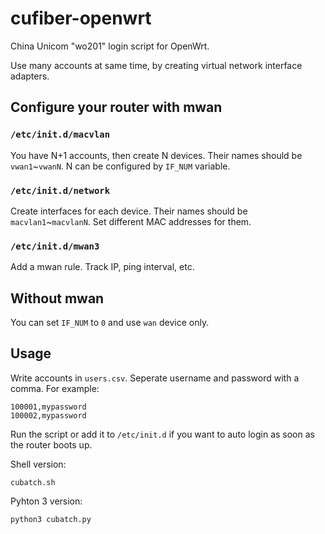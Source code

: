 # cufiber-openwrt
 
China Unicom "wo201" login script for OpenWrt.

Use many accounts at same time, by creating virtual network interface adapters.

## Configure your router with mwan
### `/etc/init.d/macvlan`
You have N+1 accounts, then create N devices. Their names should be `vwan1`~`vwanN`. N can be configured by `IF_NUM` variable.
### `/etc/init.d/network`
Create interfaces for each device. Their names should be `macvlan1`~`macvlanN`. Set different MAC addresses for them.
### `/etc/init.d/mwan3`
Add a mwan rule. Track IP, ping interval, etc.

## Without mwan
You can set `IF_NUM` to `0` and use `wan` device only.

## Usage
Write accounts in `users.csv`. Seperate username and password with a comma. For example:
```
100001,mypassword
100002,mypassword
```
Run the script or add it to `/etc/init.d` if you want to auto login as soon as the router boots up.

Shell version:
```
cubatch.sh
```

Pyhton 3 version:
```
python3 cubatch.py
```
